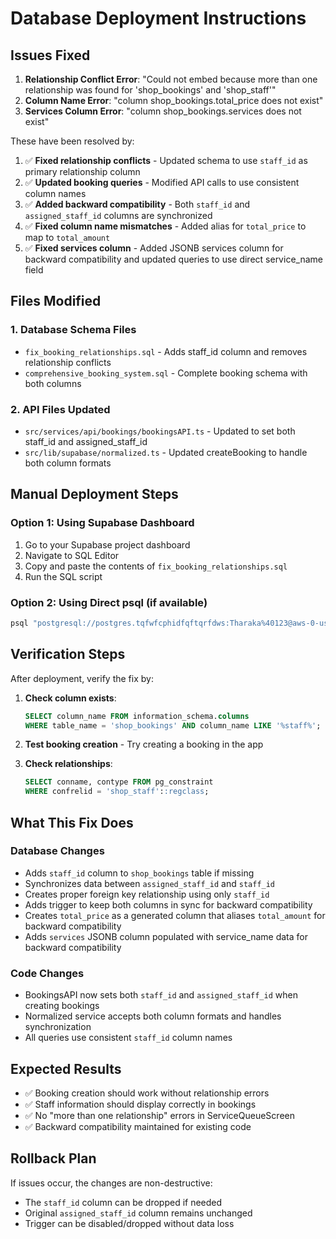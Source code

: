# Database Deployment Instructions

## Issues Fixed
1. **Relationship Conflict Error**: "Could not embed because more than one relationship was found for 'shop_bookings' and 'shop_staff'"
2. **Column Name Error**: "column shop_bookings.total_price does not exist"
3. **Services Column Error**: "column shop_bookings.services does not exist"

These have been resolved by:

1. ✅ **Fixed relationship conflicts** - Updated schema to use `staff_id` as primary relationship column
2. ✅ **Updated booking queries** - Modified API calls to use consistent column names
3. ✅ **Added backward compatibility** - Both `staff_id` and `assigned_staff_id` columns are synchronized
4. ✅ **Fixed column name mismatches** - Added alias for `total_price` to map to `total_amount`
5. ✅ **Fixed services column** - Added JSONB services column for backward compatibility and updated queries to use direct service_name field

## Files Modified

### 1. Database Schema Files
- `fix_booking_relationships.sql` - Adds staff_id column and removes relationship conflicts
- `comprehensive_booking_system.sql` - Complete booking schema with both columns

### 2. API Files Updated
- `src/services/api/bookings/bookingsAPI.ts` - Updated to set both staff_id and assigned_staff_id
- `src/lib/supabase/normalized.ts` - Updated createBooking to handle both column formats

## Manual Deployment Steps

### Option 1: Using Supabase Dashboard
1. Go to your Supabase project dashboard
2. Navigate to SQL Editor
3. Copy and paste the contents of `fix_booking_relationships.sql`
4. Run the SQL script

### Option 2: Using Direct psql (if available)
```bash
psql "postgresql://postgres.tqfwfcphidfqftqrfdws:Tharaka%40123@aws-0-us-east-1.pooler.supabase.com:6543/postgres" -f fix_booking_relationships.sql
```

## Verification Steps

After deployment, verify the fix by:

1. **Check column exists**:
   ```sql
   SELECT column_name FROM information_schema.columns 
   WHERE table_name = 'shop_bookings' AND column_name LIKE '%staff%';
   ```

2. **Test booking creation** - Try creating a booking in the app

3. **Check relationships**:
   ```sql
   SELECT conname, contype FROM pg_constraint 
   WHERE confrelid = 'shop_staff'::regclass;
   ```

## What This Fix Does

### Database Changes
- Adds `staff_id` column to `shop_bookings` table if missing
- Synchronizes data between `assigned_staff_id` and `staff_id` 
- Creates proper foreign key relationship using only `staff_id`
- Adds trigger to keep both columns in sync for backward compatibility
- Creates `total_price` as a generated column that aliases `total_amount` for backward compatibility
- Adds `services` JSONB column populated with service_name data for backward compatibility

### Code Changes
- BookingsAPI now sets both `staff_id` and `assigned_staff_id` when creating bookings
- Normalized service accepts both column formats and handles synchronization
- All queries use consistent `staff_id` column names

## Expected Results
- ✅ Booking creation should work without relationship errors
- ✅ Staff information should display correctly in bookings
- ✅ No "more than one relationship" errors in ServiceQueueScreen
- ✅ Backward compatibility maintained for existing code

## Rollback Plan
If issues occur, the changes are non-destructive:
- The `staff_id` column can be dropped if needed
- Original `assigned_staff_id` column remains unchanged
- Trigger can be disabled/dropped without data loss